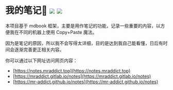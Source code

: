 <h1>
  我的笔记👻
  <img src="https://gitlab.com/mraddict/notes/badges/main/pipeline.svg" />
  <img src="https://github.com/MR-Addict/notes/actions/workflows/docker.yml/badge.svg?branch=main"/>
</h1>

本项目基于 mdbook 框架，主要是用作笔记的功能，记录一些重要的内容，以方便我在不同的机器上使用 Copy+Paste 魔法。

因为是笔记的原因，所以我不会写得太详细，目的是达到我自己能看懂，日后有时间会逐渐完善更正相关内容。

你可以通过以下网址访问网页内容：

- [https://notes.mraddict.top](https://notes.mraddict.top)
- [https://mraddict.gitlab.io/notes](https://mraddict.gitlab.io/notes)
- [https://mr-addict.github.io/notes](https://mr-addict.github.io/notes)
